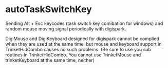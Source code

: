 # autoTaskSwitchKey
Sending Alt + Esc keycodes (task switch key comibation for windows) and random mouse moving signal periodically with digispark.

DigiMouse and DigiKeyboard designed for digispark cannot be complied when they are used at the same time,
but mouse and keyboard support in TrinketHidCombo causes no such problems.
(Be sure to use you sub routines in TrinketHidCombo. You cannot use TrinketMouse and trinketKeyboard at the same time, neither)
